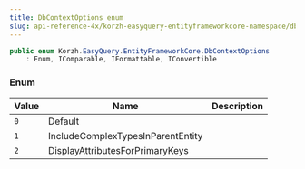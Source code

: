 ```yaml
---
title: DbContextOptions enum
slug: api-reference-4x/korzh-easyquery-entityframeworkcore-namespace/dbcontextoptions-enum
---
```


```csharp
public enum Korzh.EasyQuery.EntityFrameworkCore.DbContextOptions
    : Enum, IComparable, IFormattable, IConvertible

```

### Enum

| Value | Name | Description | 
| --- | --- | --- | 
| `0` | Default |  | 
| `1` | IncludeComplexTypesInParentEntity |  | 
| `2` | DisplayAttributesForPrimaryKeys |  |